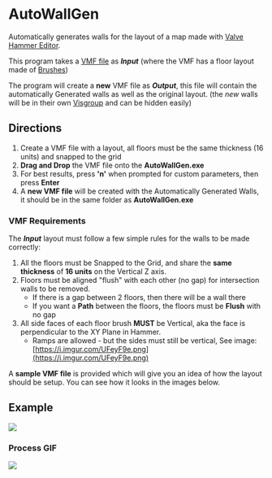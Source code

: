 # AutoWallGen
Automatically generates walls for the layout of a map made with [Valve Hammer Editor](https://developer.valvesoftware.com/wiki/Valve_Hammer_Editor).

This program takes a [VMF file](https://developer.valvesoftware.com/wiki/VMF) as ***Input*** (where the VMF has a floor layout made of [Brushes](https://developer.valvesoftware.com/wiki/Brush))

The program will create a **new** VMF file as ***Output***, this file will contain the automatically Generated walls as well as the original layout. (the *new* walls will be in their own [Visgroup](https://developer.valvesoftware.com/wiki/Visgroup) and can be hidden easily)


## Directions

1. Create a VMF file with a layout, all floors must be the same thickness (16 units) and snapped to the grid
2. **Drag and Drop** the VMF file onto the **AutoWallGen.exe**
3. For best results, press **'n'** when prompted for custom parameters, then press **Enter**
4. A **new VMF file** will be created with the Automatically Generated Walls, it should be in the same folder as **AutoWallGen.exe**

### VMF Requirements

The ***Input*** layout must follow a few simple rules for the walls to be made correctly:
1. All the floors must be Snapped to the Grid, and share the **same thickness** of **16 units** on the Vertical Z axis.
2. Floors must be aligned "flush" with each other (no gap) for intersection walls to be removed.
    - If there is a gap between 2 floors, then there will be a wall there
    - If you want a **Path** between the floors, the floors must be **Flush** with no gap
3. All side faces of each floor brush **MUST** be Vertical, aka the face is perpendicular to the XY Plane in Hammer. 
    - Ramps are allowed - but the sides must still be vertical, See image: [https://i.imgur.com/UFeyF9e.png](https://i.imgur.com/UFeyF9e.png)

A **sample VMF file** is provided which will give you an idea of how the layout should be setup. You can see how it looks in the images below.

## Example
![](https://i.imgur.com/QasEF5d.png)

### Process GIF
![](https://image.ibb.co/bEiamw/Auto_Wall_Gen_Gif_41.gif)




